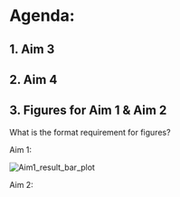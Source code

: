 # Agenda: 

## 1. Aim 3


## 2. Aim 4


## 3. Figures for Aim 1 & Aim 2

What is the format requirement for figures? 

Aim 1: 
  
  ![Aim1_result_bar_plot](https://github.com/oliviakwon/MICB475_Team6/assets/158798155/4d2ec637-deb3-41f7-9d72-d22c2f4f0f7f)

Aim 2: 

